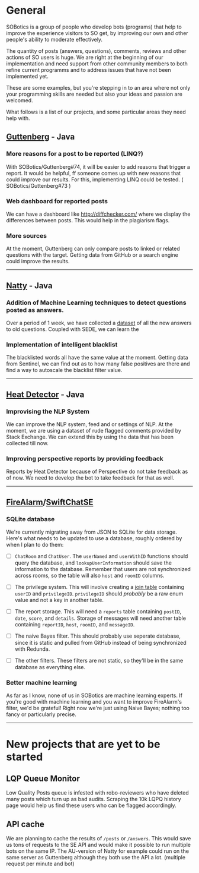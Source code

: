 # General

SOBotics is a group of people who develop bots (programs) that help to improve the experience visitors to SO get, by improving our own and other people's ability to moderate effectively.

The quantity of posts (answers, questions), comments, reviews and other actions of SO users is huge. We are right at the beginning of our implementation and need support from other community members to both refine current programms and to address issues that have not been implemented yet.

These are some examples, but you're stepping in to an area where not only your programming skills are needed but also your ideas and passion are welcomed.

What follows is a list of our projects, and some particular areas they need help with.


## [Guttenberg](https://github.com/SOBotics/Guttenberg) - Java

### More reasons for a post to be reported (LINQ?)

With SOBotics/Guttenberg#74, it will be easier to add reasons that trigger a report.
It would be helpful, ff someone comes up with new reasons that could improve our results. For this, implementing LINQ could be tested. ( SOBotics/Guttenberg#73 )

### Web dashboard for reported posts

We can have a dashboard like http://diffchecker.com/ where we display the differences between posts. This would help in the plagiarism flags. 

### More sources

At the moment, Guttenberg can only compare posts to linked or related questions with the target. Getting data from GitHub or a search engine could improve the results.

----------------------------

## [Natty](https://github.com/SOBotics/Natty) - Java

### Addition of Machine Learning techniques to detect questions posted as answers. 

Over a period of 1 week, we have collected a [dataset](http://51.254.218.90:8000/vowpalData.txt) of all the new answers to old questions. Coupled with SEDE, we can learn the 

### Implementation of intelligent blacklist

The blacklisted words all have the same value at the moment. Getting data from Sentinel, we can find out as to how many false positives are there and find a way to autoscale the blacklist filter value. 

----------------------------

## [Heat Detector](https://github.com/SOBotics/SOCVFinder) - Java

### Improvising the NLP System

We can improve the NLP system, feed and or settings of NLP. At the moment, we are using a dataset of rude flagged comments provided by Stack Exchange. We can extend this by using the data that has been collected till now. 

### Improving perspective reports by providing feedback

Reports by Heat Detector because of Perspective do not take feedback as of now. We need to develop the bot to take feedback for that as well. 

------------------------

## [FireAlarm](https://github.com/SOBotics/FireAlarm)/[SwiftChatSE](https://github.com/SOBotics/SwiftChatSE)

### SQLite database

We're currently migrating away from JSON to SQLite for data storage.  Here's what needs to be updated to use a database, roughly ordered by when I plan to do them:

- [ ] `ChatRoom` and `ChatUser`.  The `userNamed` and `userWithID` functions should query the database, and `lookupUserInformation` should save the information to the database.  Remember that users are not synchronized across rooms, so the table will also `host` and `roomID` columns.

- [ ] The privilege system.  This will involve creating a [join table](https://en.wikipedia.org/wiki/Associative_entity) containing `userID` and `privilegeID`.  `privilegeID` should *probably* be a raw enum value and not a key in another table.

- [ ] The report storage.  This will need a `reports` table containing `postID`, `date`, `score`, and `details`.  Storage of messages will need another table containing `reportID`, `host`, `roomID`, and `messageID`.

- [ ] The naive Bayes filter.  This should probably use seperate database, since it is static and pulled from GitHub instead of being synchronized with Redunda.

- [ ] The other filters.  These filters are not static, so they'll be in the same database as everything else.

### Better machine learning

As far as I know, none of us in SOBotics are machine learning experts.  If you're good with machine learning and you want to improve FireAlarm's filter, we'd be grateful!  Right now we're just using Naive Bayes; nothing too fancy or particularly precise.

------------------------

# New projects that are yet to be started

## LQP Queue Monitor

Low Quality Posts queue is infested with robo-reviewers who have deleted many posts which turn up as bad audits. Scraping the 10k LQPQ history page would help us find these users who can be flagged accordingly. 

## API cache

We are planning to cache the results of `/posts` or `/answers`. This would save us tons of requests to the SE API and would make it possible to run multiple bots on the same IP.
The AU-version of Natty for example could run on the same server as Guttenberg although they both use the API a lot. (multiple request per minute and bot)
